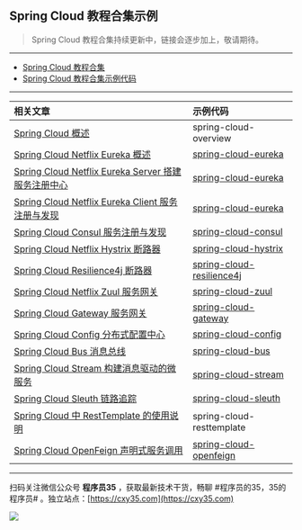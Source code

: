 ## Spring Cloud 教程合集示例

> Spring Cloud 教程合集持续更新中，链接会逐步加上，敬请期待。

---

- [Spring Cloud 教程合集](https://mp.weixin.qq.com/s/SBmcs2bxumhNz4kky1pl-A)
- [Spring Cloud 教程合集示例代码](https://github.com/cxy35/spring-cloud-samples)

---

|相关文章|示例代码|
|:-|:-|
|[Spring Cloud 概述](https://mp.weixin.qq.com/s/fV2CJ2SE2qGdSMYiiSXoTg)|spring-cloud-overview|
|[Spring Cloud Netflix Eureka 概述](https://mp.weixin.qq.com/s/aNejNSUyuNqT1jcRzBiPAQ)|[spring-cloud-eureka](https://github.com/cxy35/spring-cloud-samples/tree/master/spring-cloud-eureka)|
|[Spring Cloud Netflix Eureka Server 搭建服务注册中心](https://mp.weixin.qq.com/s/v3KbL_QnHVxuio73Am9v-A)|[spring-cloud-eureka](https://github.com/cxy35/spring-cloud-samples/tree/master/spring-cloud-eureka)|
|[Spring Cloud Netflix Eureka Client 服务注册与发现](https://mp.weixin.qq.com/s/APfg9FsCf_vZk8Ej0GElFg)|[spring-cloud-eureka](https://github.com/cxy35/spring-cloud-samples/tree/master/spring-cloud-eureka)|
|[Spring Cloud Consul 服务注册与发现](https://mp.weixin.qq.com/s/V8ZtUlD55W0LTC9NjF2jfQ)|[spring-cloud-consul](https://github.com/cxy35/spring-cloud-samples/tree/master/spring-cloud-consul)|
|[Spring Cloud Netflix Hystrix 断路器](https://mp.weixin.qq.com/s/eDqpM7xaePpF5c7v9BIqgg)|[spring-cloud-hystrix](https://github.com/cxy35/spring-cloud-samples/tree/master/spring-cloud-hystrix)|
|[Spring Cloud Resilience4j 断路器](https://mp.weixin.qq.com/s/wOBwpntBNb6Nl8Q6JFj0Ow)|[spring-cloud-resilience4j](https://github.com/cxy35/spring-cloud-samples/tree/master/spring-cloud-resilience4j)|
|[Spring Cloud Netflix Zuul 服务网关](https://mp.weixin.qq.com/s/Zf1HKJRULTIpA9ZKfYlgqg)|[spring-cloud-zuul](https://github.com/cxy35/spring-cloud-samples/tree/master/spring-cloud-zuul)|
|[Spring Cloud Gateway 服务网关](https://mp.weixin.qq.com/s/7US02oSv-wZY26tCmjDFuQ)|[spring-cloud-gateway](https://github.com/cxy35/spring-cloud-samples/tree/master/spring-cloud-gateway)|
|[Spring Cloud Config 分布式配置中心](https://mp.weixin.qq.com/s/QRO0WBoPS_13IdK_VoAWzA)|[spring-cloud-config](https://github.com/cxy35/spring-cloud-samples/tree/master/spring-cloud-config)|
|[Spring Cloud Bus 消息总线](https://mp.weixin.qq.com/s/1754BmL621hd3y0feVzw-A)|[spring-cloud-bus](https://github.com/cxy35/spring-cloud-samples/tree/master/spring-cloud-bus)|
|[Spring Cloud Stream 构建消息驱动的微服务](https://mp.weixin.qq.com/s/sbCJFZdfH0VOie47X3Do3A)|[spring-cloud-stream](https://github.com/cxy35/spring-cloud-samples/tree/master/spring-cloud-stream)|
|[Spring Cloud Sleuth 链路追踪]()|[spring-cloud-sleuth](https://github.com/cxy35/spring-cloud-samples/tree/master/spring-cloud-sleuth)|
|[Spring Cloud 中 RestTemplate 的使用说明](https://mp.weixin.qq.com/s/mJkqtckvWnxia4yOmZqS6w)|spring-cloud-resttemplate|
|[Spring Cloud OpenFeign 声明式服务调用](https://mp.weixin.qq.com/s/4N-pz6ikvubjRdp9osI2JQ)|[spring-cloud-openfeign](https://github.com/cxy35/spring-cloud-samples/tree/master/spring-cloud-openfeign)|


---

扫码关注微信公众号 **程序员35** ，获取最新技术干货，畅聊 #程序员的35，35的程序员# 。独立站点：[https://cxy35.com](https://cxy35.com)

![](https://oscimg.oschina.net/oscnet/up-285838b9c516db5bb1ba760f292f2346078.JPEG)